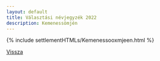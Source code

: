 ```yaml
---
layout: default
title: Választási névjegyzék 2022
description: Kemenessömjén
---
```


{% include settlementHTMLs/Kemenessooxmjeen.html %}

[Vissza](../)